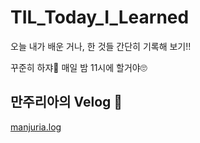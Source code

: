 # TIL_Today_I_Learned

오늘 내가 배운 거나, 한 것들 간단히 기록해 보기!!

꾸준히 하쟈😤 매일 밤 11시에 할거야🙄

## 만주리아의 Velog 👀

[manjuria.log](https://velog.io/@wjdalswn0530)
